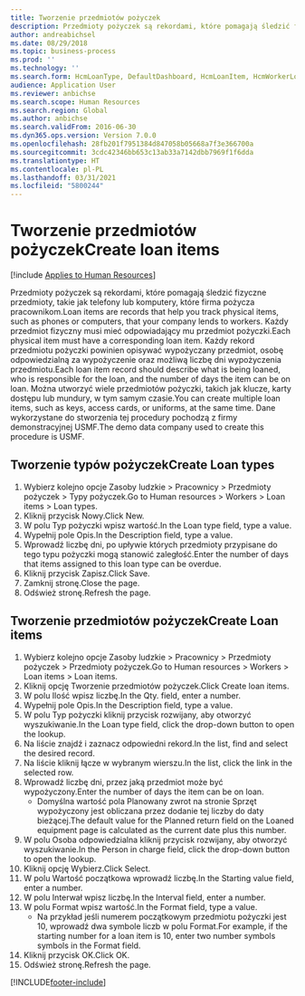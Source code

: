 ```yaml
---
title: Tworzenie przedmiotów pożyczek
description: Przedmioty pożyczek są rekordami, które pomagają śledzić fizyczne przedmioty, takie jak telefony lub komputery, które firma pożycza pracownikom.
author: andreabichsel
ms.date: 08/29/2018
ms.topic: business-process
ms.prod: ''
ms.technology: ''
ms.search.form: HcmLoanType, DefaultDashboard, HcmLoanItem, HcmWorkerLookUp, HcmPersonnelManagementWorkspace
audience: Application User
ms.reviewer: anbichse
ms.search.scope: Human Resources
ms.search.region: Global
ms.author: anbichse
ms.search.validFrom: 2016-06-30
ms.dyn365.ops.version: Version 7.0.0
ms.openlocfilehash: 28fb201f7951384d847058b05668a7f3e366700a
ms.sourcegitcommit: 3cdc42346bb653c13ab33a7142dbb7969f1f6dda
ms.translationtype: HT
ms.contentlocale: pl-PL
ms.lasthandoff: 03/31/2021
ms.locfileid: "5800244"
---
```

# <a name="create-loan-items"></a><span data-ttu-id="0e2ed-103">Tworzenie przedmiotów pożyczek</span><span class="sxs-lookup"><span data-stu-id="0e2ed-103">Create loan items</span></span>

[!include [Applies to Human Resources](../includes/applies-to-hr.md)]



<span data-ttu-id="0e2ed-104">Przedmioty pożyczek są rekordami, które pomagają śledzić fizyczne przedmioty, takie jak telefony lub komputery, które firma pożycza pracownikom.</span><span class="sxs-lookup"><span data-stu-id="0e2ed-104">Loan items are records that help you track physical items, such as phones or computers, that your company lends to workers.</span></span> <span data-ttu-id="0e2ed-105">Każdy przedmiot fizyczny musi mieć odpowiadający mu przedmiot pożyczki.</span><span class="sxs-lookup"><span data-stu-id="0e2ed-105">Each physical item must have a corresponding loan item.</span></span> <span data-ttu-id="0e2ed-106">Każdy rekord przedmiotu pożyczki powinien opisywać wypożyczany przedmiot, osobę odpowiedzialną za wypożyczenie oraz możliwą liczbę dni wypożyczenia przedmiotu.</span><span class="sxs-lookup"><span data-stu-id="0e2ed-106">Each loan item record should describe what is being loaned, who is responsible for the loan, and the number of days the item can be on loan.</span></span> <span data-ttu-id="0e2ed-107">Można utworzyć wiele przedmiotów pożyczki, takich jak klucze, karty dostępu lub mundury, w tym samym czasie.</span><span class="sxs-lookup"><span data-stu-id="0e2ed-107">You can create multiple loan items, such as keys, access cards, or uniforms, at the same time.</span></span> <span data-ttu-id="0e2ed-108">Dane wykorzystane do stworzenia tej procedury pochodzą z firmy demonstracyjnej USMF.</span><span class="sxs-lookup"><span data-stu-id="0e2ed-108">The demo data company used to create this procedure is USMF.</span></span>


## <a name="create-loan-types"></a><span data-ttu-id="0e2ed-109">Tworzenie typów pożyczek</span><span class="sxs-lookup"><span data-stu-id="0e2ed-109">Create Loan types</span></span>
1. <span data-ttu-id="0e2ed-110">Wybierz kolejno opcje Zasoby ludzkie > Pracownicy > Przedmioty pożyczek > Typy pożyczek.</span><span class="sxs-lookup"><span data-stu-id="0e2ed-110">Go to Human resources > Workers > Loan items > Loan types.</span></span>
2. <span data-ttu-id="0e2ed-111">Kliknij przycisk Nowy.</span><span class="sxs-lookup"><span data-stu-id="0e2ed-111">Click New.</span></span>
3. <span data-ttu-id="0e2ed-112">W polu Typ pożyczki wpisz wartość.</span><span class="sxs-lookup"><span data-stu-id="0e2ed-112">In the Loan type field, type a value.</span></span>
4. <span data-ttu-id="0e2ed-113">Wypełnij pole Opis.</span><span class="sxs-lookup"><span data-stu-id="0e2ed-113">In the Description field, type a value.</span></span>
5. <span data-ttu-id="0e2ed-114">Wprowadź liczbę dni, po upływie których przedmioty przypisane do tego typu pożyczki mogą stanowić zaległość.</span><span class="sxs-lookup"><span data-stu-id="0e2ed-114">Enter the number of days that items assigned to this loan type can be overdue.</span></span> 
6. <span data-ttu-id="0e2ed-115">Kliknij przycisk Zapisz.</span><span class="sxs-lookup"><span data-stu-id="0e2ed-115">Click Save.</span></span>
7. <span data-ttu-id="0e2ed-116">Zamknij stronę.</span><span class="sxs-lookup"><span data-stu-id="0e2ed-116">Close the page.</span></span>
8. <span data-ttu-id="0e2ed-117">Odśwież stronę.</span><span class="sxs-lookup"><span data-stu-id="0e2ed-117">Refresh the page.</span></span>

## <a name="create-loan-items"></a><span data-ttu-id="0e2ed-118">Tworzenie przedmiotów pożyczek</span><span class="sxs-lookup"><span data-stu-id="0e2ed-118">Create Loan items</span></span>
1. <span data-ttu-id="0e2ed-119">Wybierz kolejno opcje Zasoby ludzkie > Pracownicy > Przedmioty pożyczek > Przedmioty pożyczek.</span><span class="sxs-lookup"><span data-stu-id="0e2ed-119">Go to Human resources > Workers > Loan items > Loan items.</span></span>
2. <span data-ttu-id="0e2ed-120">Kliknij opcję Tworzenie przedmiotów pożyczek.</span><span class="sxs-lookup"><span data-stu-id="0e2ed-120">Click Create loan items.</span></span>
3. <span data-ttu-id="0e2ed-121">W polu Ilość wpisz liczbę.</span><span class="sxs-lookup"><span data-stu-id="0e2ed-121">In the Qty. field, enter a number.</span></span>
4. <span data-ttu-id="0e2ed-122">Wypełnij pole Opis.</span><span class="sxs-lookup"><span data-stu-id="0e2ed-122">In the Description field, type a value.</span></span>
5. <span data-ttu-id="0e2ed-123">W polu Typ pożyczki kliknij przycisk rozwijany, aby otworzyć wyszukiwanie.</span><span class="sxs-lookup"><span data-stu-id="0e2ed-123">In the Loan type field, click the drop-down button to open the lookup.</span></span>
6. <span data-ttu-id="0e2ed-124">Na liście znajdź i zaznacz odpowiedni rekord.</span><span class="sxs-lookup"><span data-stu-id="0e2ed-124">In the list, find and select the desired record.</span></span>
7. <span data-ttu-id="0e2ed-125">Na liście kliknij łącze w wybranym wierszu.</span><span class="sxs-lookup"><span data-stu-id="0e2ed-125">In the list, click the link in the selected row.</span></span>
8. <span data-ttu-id="0e2ed-126">Wprowadź liczbę dni, przez jaką przedmiot może być wypożyczony.</span><span class="sxs-lookup"><span data-stu-id="0e2ed-126">Enter the number of days the item can be on loan.</span></span>
    * <span data-ttu-id="0e2ed-127">Domyślna wartość pola Planowany zwrot na stronie Sprzęt wypożyczony jest obliczana przez dodanie tej liczby do daty bieżącej.</span><span class="sxs-lookup"><span data-stu-id="0e2ed-127">The default value for the Planned return field on the Loaned equipment page is calculated as the current date plus this number.</span></span>  
9. <span data-ttu-id="0e2ed-128">W polu Osoba odpowiedzialna kliknij przycisk rozwijany, aby otworzyć wyszukiwanie.</span><span class="sxs-lookup"><span data-stu-id="0e2ed-128">In the Person in charge field, click the drop-down button to open the lookup.</span></span>
10. <span data-ttu-id="0e2ed-129">Kliknij opcję Wybierz.</span><span class="sxs-lookup"><span data-stu-id="0e2ed-129">Click Select.</span></span>
11. <span data-ttu-id="0e2ed-130">W polu Wartość początkowa wprowadź liczbę.</span><span class="sxs-lookup"><span data-stu-id="0e2ed-130">In the Starting value field, enter a number.</span></span>
12. <span data-ttu-id="0e2ed-131">W polu Interwał wpisz liczbę.</span><span class="sxs-lookup"><span data-stu-id="0e2ed-131">In the Interval field, enter a number.</span></span>
13. <span data-ttu-id="0e2ed-132">W polu Format wpisz wartość.</span><span class="sxs-lookup"><span data-stu-id="0e2ed-132">In the Format field, type a value.</span></span>
    * <span data-ttu-id="0e2ed-133">Na przykład jeśli numerem początkowym przedmiotu pożyczki jest 10, wprowadź dwa symbole liczb w polu Format.</span><span class="sxs-lookup"><span data-stu-id="0e2ed-133">For example, if the starting number for a loan item is 10, enter two number symbols symbols in the Format field.</span></span>  
14. <span data-ttu-id="0e2ed-134">Kliknij przycisk OK.</span><span class="sxs-lookup"><span data-stu-id="0e2ed-134">Click OK.</span></span>
15. <span data-ttu-id="0e2ed-135">Odśwież stronę.</span><span class="sxs-lookup"><span data-stu-id="0e2ed-135">Refresh the page.</span></span>



[!INCLUDE[footer-include](../includes/footer-banner.md)]